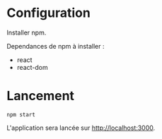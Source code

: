 # Configuration

Installer npm.

Dependances de npm à installer  \:

- react
- react-dom

# Lancement

`npm start`

L'application sera lancée sur [http://localhost:3000](http://localhost:3000).
